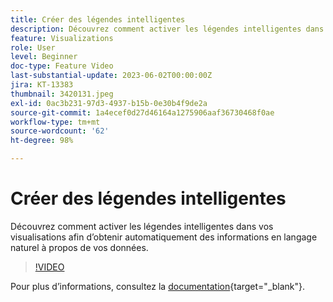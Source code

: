 ```yaml
---
title: Créer des légendes intelligentes
description: Découvrez comment activer les légendes intelligentes dans vos visualisations afin d’obtenir automatiquement des informations en langage naturel à propos de vos données.
feature: Visualizations
role: User
level: Beginner
doc-type: Feature Video
last-substantial-update: 2023-06-02T00:00:00Z
jira: KT-13383
thumbnail: 3420131.jpeg
exl-id: 0ac3b231-97d3-4937-b15b-0e30b4f9de2a
source-git-commit: 1a4ecef0d27d46164a1275906aaf36730468f0ae
workflow-type: tm+mt
source-wordcount: '62'
ht-degree: 98%

---
```


# Créer des légendes intelligentes

Découvrez comment activer les légendes intelligentes dans vos visualisations afin d’obtenir automatiquement des informations en langage naturel à propos de vos données.

>[!VIDEO](https://video.tv.adobe.com/v/3443140/?captions=fre_fr&learn=on)

Pour plus dʼinformations, consultez la [documentation](https://experienceleague.adobe.com/docs/analytics-platform/using/cja-workspace/visualizations/intelligent-captions.html?lang=fr){target="_blank"}.
